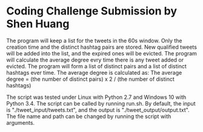 Coding Challenge Submission by Shen Huang
===========================================================

The program will keep a list for the tweets in the 60s window. Only the creation time and the distinct hashtag pairs are stored. New qualified tweets will be added into the list, and the expired ones will be evicted. The program will calculate the average degree evry time there is any tweet added or evicted. The program will form a list of distinct pairs and a list of distinct hashtags ever time. The average degree is calculated as: The average degree = (the number of distinct pairs) x 2 / (the number of distinct hashtags) 

The script was tested under Linux with Python 2.7 and Windows 10 with Python 3.4.
The script can be called by running run.sh. By default, the input is "./tweet_input/tweets.txt", and the output is "./tweet_output/output.txt". The file name and path can be changed by running the script with arguments.
